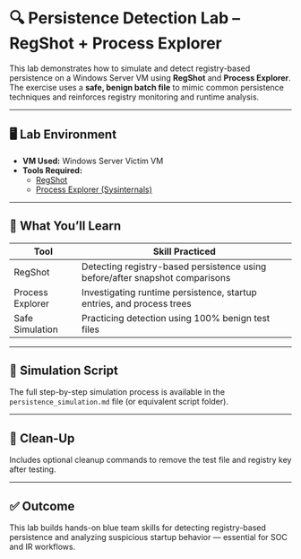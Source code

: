 # 🔍 Persistence Detection Lab – RegShot + Process Explorer

This lab demonstrates how to simulate and detect registry-based persistence on a Windows Server VM using **RegShot** and **Process Explorer**. The exercise uses a **safe, benign batch file** to mimic common persistence techniques and reinforces registry monitoring and runtime analysis.

---

## 🖥️ Lab Environment

- **VM Used:** Windows Server Victim VM  
- **Tools Required:**
  - [RegShot](https://sourceforge.net/projects/regshot/)
  - [Process Explorer (Sysinternals)](https://learn.microsoft.com/en-us/sysinternals/downloads/process-explorer)

---

## 🧪 What You’ll Learn

| Tool              | Skill Practiced                                                               |
|-------------------|--------------------------------------------------------------------------------|
| RegShot           | Detecting registry-based persistence using before/after snapshot comparisons |
| Process Explorer  | Investigating runtime persistence, startup entries, and process trees        |
| Safe Simulation   | Practicing detection using 100% benign test files                             |

---

## 📁 Simulation Script

The full step-by-step simulation process is available in the `persistence_simulation.md` file (or equivalent script folder).

---

## 🧹 Clean-Up

Includes optional cleanup commands to remove the test file and registry key after testing.

---

## ✅ Outcome

This lab builds hands-on blue team skills for detecting registry-based persistence and analyzing suspicious startup behavior — essential for SOC and IR workflows.

